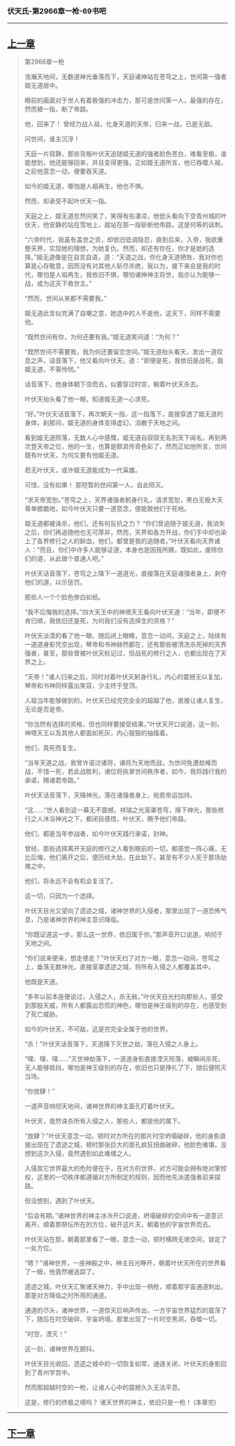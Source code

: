 ### 伏天氏-第2966章一枪-69书吧

--------
[上一章](./63c9f1feec16f7a404de80494b571e03.md)
--------


>
>
>
>第2966章一枪
>
>浩瀚天地间，无数道神光垂落而下，天庭诸神站在苍穹之上，世间第一强者姬无道居中。
>
>眼前的画面对于世人有着极强的冲击力，那可是世间第一人，最强的存在，然而被一指，断了帝路。
>
>他，回来了！
>曾经力战人祖，化身天道的天帝，归来一战，已是无敌。
>
>问世间，谁主沉浮！
>
>天庭一片寂静，那些背叛叶伏天追随姬无道的强者脸色苍白，难看至极，谁能想到，他还能够回来，并且变得更强，正如姬无道所言，他已吞噬人祖，之前他意念一动，便要吞天道。
>
>如今的姬无道，哪怕是人祖再生，他也不惧。
>
>然而，却承受不起叶伏天一指。
>
>天庭之上，姬无道忽然间笑了，笑得有些凄凉，他低头看向下空青州城的叶伏天，他安静的站在雪地上，就站在那一指斩断他帝路，这是何等的讽刺。
>
>“六帝时代，我虽有盖世之资，却依旧低调隐忍，直到后来，入帝，我欲重整天界，实现她的理想，为她复仇，然而，却还有你在，你才是她的选择。”姬无道像是在自言自语，道：“天道之战，你化身天道牺牲，我对你也算是心存敬意，因而没有对其他人斩尽杀绝，我以为，接下来会是我的时代，哪怕是人祖再生，我依旧不惧，哪怕诸神神主将世，我亦认为能够一战，成为这天下救世主。”
>
>“然而，世间从来都不需要我。”
>
>姬无道此言似充满了自嘲之意，她选中的人不是他，这天下，同样不需要他。
>
>“既然世间有你，为何还要有我。”姬无道笑问道：“为何？”
>
>“既然世间不需要我，我为何还要留恋世间。”姬无道抬头看天，发出一道叹息之声，话音落下，他又看向叶伏天，道：“即便是死，我依旧是战死，我姬无道，不需怜悯。”
>
>话音落下，他身体朝下空而去，似要穿过时空，朝着叶伏天杀去。
>
>叶伏天抬头看了他一眼，知道姬无道一心求死。
>
>“好。”叶伏天话音落下，再次朝天一指，这一指落下，直接穿透了姬无道的身体，刹那间，姬无道的身体变得虚幻，消散于天地之间。
>
>看到姬无道陨落，无数人心中感慨，姬无道自寂寂无名到天下闻名，再到两次登天帝之位，他的一生，也算是颇具传奇色彩了，然而正如他所言，世间既有叶伏天，为何又要有他姬无道。
>
>若无叶伏天，或许姬无道能成为一代枭雄。
>
>可惜，没有如果！
>那短暂的世间第一人，自此陨灭。
>
>“求天帝宽恕。”苍穹之上，天界诸强者躬身行礼，请求宽恕，黑白无极大天尊单膝跪地，如今叶伏天只要一道意念，便能致他们于死地。
>
>姬无道都被诛杀，他们，还有何反抗之力？
>“你们曾追随于姬无道，我消失之后，你们再追随他也无可厚非，然而，天界和各方开战，你们手中却也染上了各界修行之人的鲜血，他们，都曾是我的追随者。”叶伏天看向天界诸人：“而且，你们中许多人能够证道，本身也是因我所赐，既如此，废除你们的道，从此做个普通人吧。”
>
>叶伏天话音落下，苍穹之上降下一道道光，直接落在天庭诸强者身上，剥夺他们的道，以示惩罚。
>
>那些人一个个脸色惨白如纸。
>
>“我不后悔我的选择。”四大天王中的神塔天王看向叶伏天道：“当年，即便不肯归顺，我依旧还是死，为何我们没有选择生的资格？”
>
>叶伏天淡漠的看了他一眼，随后闭上眼睛，意念一动间，天庭之上，陆续有一道道身影凭空出现，琴帝和书神赫然都在，还有那些被清洗杀死掉的天界强者，甚至，那些曾被叶伏天标记过，但战死的修行之人，也都出现在了天界之上。
>
>“天帝！”诸人归来之后，同时对着叶伏天躬身行礼，内心的震撼无以复加，琴帝和书神同样露出笑容，少主终于登顶。
>
>人祖当年能够做到的，叶伏天已经完完全全的超越了他，直接让诸人复生，无论是否是帝。
>
>“你当然有选择的资格，但也同样要接受结果。”叶伏天开口说道，这一刻，神塔天王以及其他人都面如死灰，内心狠狠的抽搐着。
>
>他们，竟死而复生。
>
>“当年天道之战，我曾许诺过诸将，诸将为天地而战，为世间免遭劫难而战，不惜一死，若此战胜利，诸位将执掌世间秩序者，如今，我将践行我的承诺，赐诸君帝路。”
>
>叶伏天话音落下，天降神光，落在诸强者身上，宛若帝运加持。
>
>“这……”世人看到这一幕无不震撼，祥瑞之光笼罩苍穹，降下神光，那些修行之人沐浴神光之下，都闭目感悟，叶伏天，赐予他们帝路。
>
>他们，都是当年参战者，如今叶伏天践行承诺，封神。
>
>曾经，那些选择离开天庭的修行之人看到眼前的一切，都感觉一阵心痛，无比后悔，他们离开之后，便历经大劫，在此劫下，甚至有不少人死于那场劫难之中。
>
>他们，将永远不会有机会复活了。
>
>这一切，只因为一个选择。
>
>叶伏天目光又望向了遗迹之城，诸神世界的入侵者，那里出现了一道恐怖气息，乃是诸神世界的神主意识降临。
>
>“你既证道这一步，那么这一世界，依旧属于你。”那声音开口说道，响彻于天地之间。
>
>“你们说来便来，想走便走？”叶伏天扫了对方一眼，意念一动间，苍穹之上，垂落无数神光，直接笼罩遗迹之城，将所有入侵之人都覆盖其中。
>
>他既是天道。
>
>“多年以前本座便说过，入侵之人，杀无赦。”叶伏天目光扫向那些人，感受到那股天威，所有人都露出恐慌的神色，哪怕是神王级别的存在，也感受到了死亡威胁。
>
>如今的叶伏天，不可敌，这是完完全全属于他的世界。
>
>“杀！”叶伏天话音落下，天道降下灭世之劫，落在入侵之人身上。
>
>“噗、噗、噗……”灭世神劫落下，一道道身影直接湮灭陨落，被瞬间杀死，无人能够抵挡，哪怕是神王级别的存在，依旧也只是挣扎了下，随后便陨灭当场。
>
>“你放肆！”
>
>一道声音响彻天地间，诸神世界的神主面孔盯着叶伏天。
>
>叶伏天，竟然诛杀所有入侵之人，那些人，都是他的属下。
>
>“放肆？”叶伏天意念一动，顿时对方所在的那片时空坍塌破碎，他的身影直接出现在了遗迹之城，顿时那张巨大的面孔疯狂扭曲破碎，他脸色难堪，没想到这次入侵，竟然遇到如此难缠之人。
>
>入侵其它世界最大的危险便在乎，在对方的世界，对方可能会拥有绝对掌控权，这里的一切秩序都遵循对方所制定的规则，因而他先派遣强者前来探路。
>
>但没想到，遇到了叶伏天。
>
>“后会有期。”诸神世界的神主冰冷开口说道，坍塌破碎的空间中有一道意识离开，顺着那祭坛所在的方位，破开这片天，朝着他的宇宙世界而去。
>
>叶伏天站在那，朝着那里看了一眼，意念一动，顿时横跨无垠空间，锁定了一处方位。
>
>“嗯？”诸神世界，一座神殿之中，神主目光睁开，朝着叶伏天所在的世界看了一眼，他竟然被追踪了。
>
>遗迹之城，叶伏天汇聚诸天神力，手中出现一柄枪，顺着那宇宙通道刺出，那是对方降临之时所用的通道。
>
>通道的尽头，诸神世界，一道惊天巨响声传出，一方宇宙世界猛烈的震荡了下，随后在时空破碎，宇宙坍塌，那里出现了一片时空黑洞，吞噬一切。
>
>“时空，湮灭！”
>
>这一刻，诸神世界在颤抖。
>
>叶伏天目光收回，遗迹之城中的一切恢复如常，通道关闭，叶伏天的身影回到了青州学宫中。
>
>然而那超越时空的一枪，让诸人心中的震撼久久无法平息。
>
>这是，修行的终极之境吗？
>诸天世界的神主，依旧只是一枪！
>(本章完)
>
>

--------
[下一章](./7df5ae372b55943a23b5eab00c1d36ae.md)
--------
